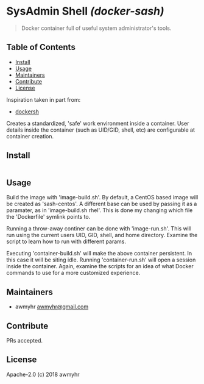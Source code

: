 # SysAdmin Shell _(docker-sash)_

> Docker container full of useful system administrator's tools.

## Table of Contents

- [Install](#install)
- [Usage](#usage)
- [Maintainers](#maintainers)
- [Contribute](#contribute)
- [License](#license)

Inspiration taken in part from:

- [dockersh](https://github.com/sleeepyjack/dockersh)

Creates a standardized, 'safe' work environment inside a container. User
details inside the container (such as UID/GID, shell, etc) are configurable
at container creation.

## Install

```
```

## Usage

Build the image with 'image-build.sh'. By default, a CentOS based image will be
created as 'sash-centos'. A different base can be used by passing it as a
paramater, as in 'image-build.sh rhel'. This is done my changing which file
the 'Dockerfile' symlink points to.

Running a throw-away continer can be done with 'image-run.sh'. This will run
using the current users UID, GID, shell, and home directory. Examine the
script to learn how to run with different params.

Executing 'container-build.sh' will make the above container persistent. In
this case it will be siting idle. Running 'container-run.sh' will open a
session inside the container. Again, examine the scripts for an idea of
what Docker commands to use for a more customized experience.

## Maintainers

- awmyhr <awmyhr@gmail.com>

## Contribute

PRs accepted.

## License

Apache-2.0 (c) 2018 awmyhr